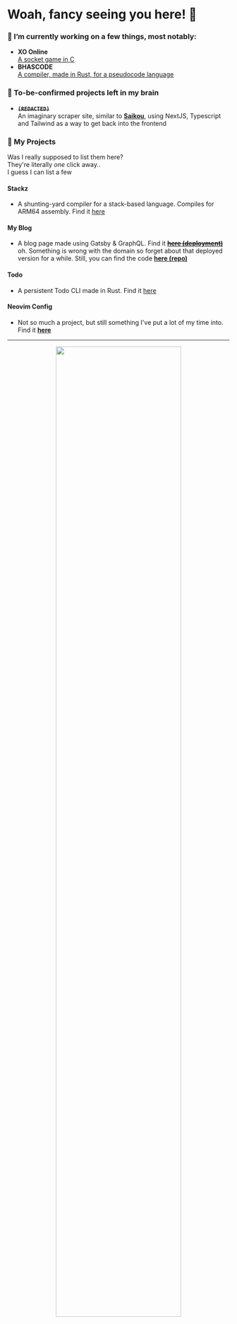 # Woah, fancy seeing you here! 👋

### 🔭 I’m currently working on a few things, most notably:
- **XO Online**  
[A socket game in C](https://github.com/tobybridle/xo-online)
- **BHASCODE**  
[A compiler, made in Rust, for a pseudocode language](https://github.com/tobybridle/bhascode)


### 🧠 To-be-confirmed projects left in my brain
- **~~`(REDACTED)`~~**  
An imaginary scraper site, similar to __[Saikou](https://github.com/saikou-app/saikou)__, using NextJS, Typescript and Tailwind as a way to get back into the frontend


### 🏁 My Projects

Was I really supposed to list them here?  
They're literally *one* click away..  
I guess I can list a few
#### Stackz
- A shunting-yard compiler for a stack-based language. Compiles for ARM64 assembly. Find it [here](https://github.com/tobybridle/stakz-lang)
#### My Blog
- A blog page made using Gatsby & GraphQL. Find it ~~**[here (deployment)](https://blog.bridle.ml/explore)**~~ oh. Something is wrong with the domain so forget about that deployed version for a while. Still, you can find the code **[here (repo)](https://github.com/tobybridle/ReactBlog)**
#### Todo
- A persistent Todo CLI made in Rust. Find it [here](https://github.com/tobybridle/todo)
#### Neovim Config
- Not so much a project, but still something I've put a lot of my time into. Find it **[here](https://github.com/tobybridle/neovim-config)**
---
<div align="center"><img src="https://media.giphy.com/media/9D7Jr7o9TjKta/giphy.gif" width="75%"/></div>
